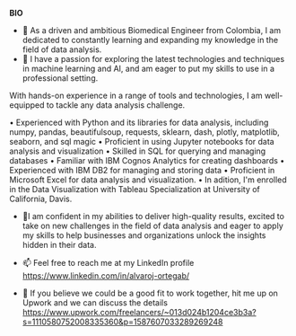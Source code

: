**BIO**
- 👋 As a driven and ambitious Biomedical Engineer from Colombia, I am dedicated to constantly learning and expanding my knowledge in the field of data analysis. 
- 👀 I have a passion for exploring the latest technologies and techniques in machine learning and AI, and am eager to put my skills to use in a professional setting.

With hands-on experience in a range of tools and technologies, I am well-equipped to tackle any data analysis challenge.

• Experienced with Python and its libraries for data analysis, including numpy, pandas, beautifulsoup, requests, sklearn, dash, plotly, matplotlib, seaborn, and sql magic
• Proficient in using Jupyter notebooks for data analysis and visualization
• Skilled in SQL for querying and managing databases
• Familiar with IBM Cognos Analytics for creating dashboards
• Experienced with IBM DB2 for managing and storing data
• Proficient in Microsoft Excel for data analysis and visualization.
• In adition, I'm enrolled in the Data Visualization with Tableau Specialization at University of California, Davis.

- 💞️I am confident in my abilities to deliver high-quality results, excited to take on new challenges in the field of data analysis and eager to apply my skills to help businesses and organizations unlock the insights hidden in their data.

- 📫 Feel free to reach me at my LinkedIn profile https://www.linkedin.com/in/alvaroj-ortegab/
- 🤝 If you believe we could be a good fit to work together, hit me up on Upwork and we can discuss the details https://www.upwork.com/freelancers/~013d024b1204ce3b3a?s=1110580752008335360&p=1587607033289269248
